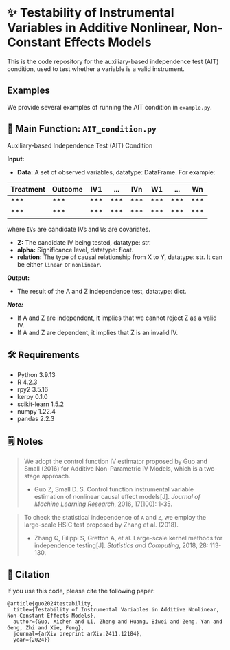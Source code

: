# ✨ Testability of Instrumental Variables in Additive Nonlinear, Non-Constant Effects Models
This is the code repository for the auxiliary-based independence test (AIT) condition, used to test whether a variable is a valid instrument.

## Examples
We provide several examples of running the AIT condition in `example.py`.

## 🤖 Main Function: `AIT_condition.py`
Auxiliary-based Independence Test (AIT) Condition

**Input:**
- **Data:** A set of observed variables, datatype: DataFrame. For example:

| Treatment | Outcome | IV1 | ... | IVn | W1 | ... | Wn |  
|-----------|---------|-----|-----|------|-----|-----|-----|  
| ***       | ***     | *** | *** | ***  | *** | *** | *** |  
| ***       | ***     | *** | *** | ***  | *** | *** | *** |

where `IVs` are candidate IVs and `Ws` are covariates.
- **Z:** The candidate IV being tested, datatype: str.
- **alpha:** Significance level, datatype: float.
- **relation:** The type of causal relationship from X to Y, datatype: str. It can be either `linear` or `nonlinear`.

**Output:**
- The result of the A and Z independence test, datatype: dict.

***Note:***
- If A and Z are independent, it implies that we cannot reject Z as a valid IV.
- If A and Z are dependent, it implies that Z is an invalid IV.
## 🛠️ Requirements
- Python 3.9.13  
- R 4.2.3  
- rpy2 3.5.16  
- kerpy 0.1.0  
- scikit-learn 1.5.2  
- numpy 1.22.4  
- pandas 2.2.3  

## 🗒️ Notes
> We adopt the control function IV estimator proposed by Guo and Small (2016) for Additive Non-Parametric IV Models, which is a two-stage approach.  
> - Guo Z, Small D. S. Control function instrumental variable estimation of nonlinear causal effect models[J]. *Journal of Machine Learning Research*, 2016, 17(100): 1-35.

> To check the statistical independence of `A` and `Z`, we employ the large-scale HSIC test proposed by Zhang et al. (2018).  
> - Zhang Q, Filippi S, Gretton A, et al. Large-scale kernel methods for independence testing[J]. *Statistics and Computing*, 2018, 28: 113-130.

## 📝 Citation
If you use this code, please cite the following paper:

    @article{guo2024testability,
      title={Testability of Instrumental Variables in Additive Nonlinear, Non-Constant Effects Models},
      author={Guo, Xichen and Li, Zheng and Huang, Biwei and Zeng, Yan and Geng, Zhi and Xie, Feng},
      journal={arXiv preprint arXiv:2411.12184},
      year={2024}}
